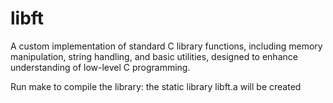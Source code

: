 # libft
A custom implementation of standard C library functions, including memory manipulation, string handling, and basic utilities, designed to enhance understanding of low-level C programming.

Run make to compile the library: the static library libft.a will be created
